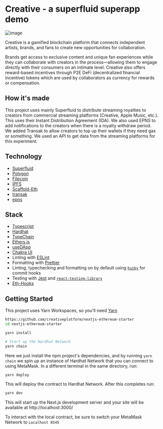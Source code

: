 # Creative - a superfluid superapp demo
![image](https://user-images.githubusercontent.com/33012322/169733585-58a65d40-7f08-4065-89b7-fb1988b546e8.png)


Creative is a gamified blockchain platform that connects independent artists, brands, and fans to create new opportunities for collaboration.

Brands get access to exclusive content and unique fan experiences while they can collaborate with creators in the process—allowing them to engage directly with their consumers on an intimate level. Creative also offers reward-based incentives through P2E DeFi (decentralized financial incentive) tokens which are used by collaborators as currency for rewards or compensation.

## How it's made

This project uses mainly Superfluid to distribute streaming royalties to creators from commercial streaming platforms (Creative, Apple Music, etc.). This uses their Instant Distribution Agreement (IDA). We also used EPNS to add notifications to the creators when there is a royalty withdraw period. We added Transak to allow creators to top up their wallets if they need gas or something. We used an API to get data from the streaming platforms for this experiment.

## Technology

- [Superfluid](https://www.superfluid.finance/)
- [Polygon](https://polygon.technology/)
- [Filecoin](https://filecoin.io/)
- [IPFS](https://ipfs.io/)
- [Scaffold-Eth](https://docs.scaffoldeth.io/scaffold-eth/)
- [transak](https://transak.com/)
- [epns](https://epns.io/)

## Stack
- [Typescript](https://www.typescriptlang.org/)
- [Hardhat](https://hardhat.org/)
- [TypeChain](https://github.com/ethereum-ts/TypeChain)
- [Ethers.js](https://docs.ethers.io/v5/)
- [useDApp](https://usedapp.io/)
- [Chakra UI](https://chakra-ui.com/)
- Linting with [ESLint](https://eslint.org/)
- Formatting with [Prettier](https://prettier.io/)
- Linting, typechecking and formatting on by default using [`husky`](https://github.com/typicode/husky) for commit hooks
- Testing with [Jest](https://jestjs.io/) and [`react-testing-library`](https://testing-library.com/docs/react-testing-library/intro)
- [Eth-Hooks](https://scaffold-eth.github.io/eth-hooks/)

## Getting Started

This project uses Yarn Workspaces, so you'll need [Yarn](https://classic.yarnpkg.com/en/docs/install)

```bash
https://github.com/creativeplatform/nextjs-ethereum-starter
cd nextjs-ethereum-starter

yarn install

# Start up the Hardhat Network
yarn chain
```

Here we just install the npm project's dependencies, and by running `yarn chain` we spin up an instance of Hardhat Network that you can connect to using MetaMask. In a different terminal in the same directory, run:

```bash
yarn deploy
```

This will deploy the contract to Hardhat Network. After this completes run:

```bash
yarn dev
```

This will start up the Next.js development server and your site will be available at http://localhost:3000/

To interact with the local contract, be sure to switch your MetaMask Network to `Localhost 8545`
